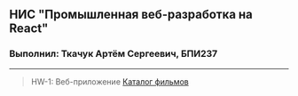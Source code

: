 ## НИС "Промышленная веб-разработка на React"
### Выполнил: Ткачук Артём Сергеевич, БПИ237

---

> HW-1: Веб-приложение [Каталог фильмов](https://github.com/artishokq/NIS_REACT_TKACHUK/tree/hw-1/hw-1)
